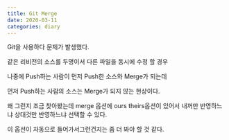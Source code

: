 ```yaml
---
title: Git Merge
date: 2020-03-11
categories: diary
---
```

Git을 사용하다 문제가 발생했다.

같은 리비전의 소스를 두명이서 다른 파일을 동시에 수정 할 경우

나중에 Push하는 사람이 먼저 Push한 소스와 Merge가 되는데

먼저 Push하는 사람의 소스는 Merge가 되지 않는 현상이다.

왜 그런지 조금 찾아봤는데 merge 옵션에 ours theirs옵션이 있어서 내꺼만 반영하느냐 상대것만 반영하느냐 선택할 수 있다.

이 옵션이 자동으로 들어가서그런건지는 좀 더 봐야 할 것 같다.

